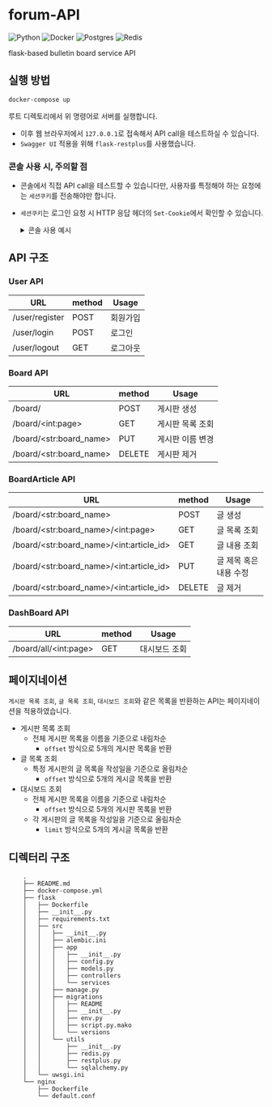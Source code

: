 forum-API
===
![Python](https://img.shields.io/badge/Python-3.7.6-green.svg)
![Docker](https://img.shields.io/badge/Docker-19.03.8-skyblue.svg)
![Postgres](https://img.shields.io/badge/PostgreSQL-10.0-blue.svg)
![Redis](https://img.shields.io/badge/Redis-latest-red.svg)

flask-based bulletin board service API

실행 방법
---

```bash
docker-compose up
```

루트 디렉토리에서 위 명령어로 서버를 실행합니다.


- 이후 웹 브라우저에서 `127.0.0.1`로 접속해서 API call을 테스트하실 수 있습니다.
- `Swagger UI` 적용을 위해 `flask-restplus`를 사용했습니다.

### 콘솔 사용 시, 주의할 점
- 콘솔에서 직접 API call을 테스트할 수 있습니다만, 사용자를 특정해야 하는 요청에는 `세션쿠키`를 전송해야만 합니다.
-  `세션쿠키`는 로그인 요청 시 HTTP 응답 헤더의 `Set-Cookie`에서 확인할 수 있습니다.

    <details><summary>콘솔 사용 예시</summary>
    <br>
    로그인 시

    ```
    http 127.0.0.1/user/login 'email=<email>' 'password=<password>'  HTTP/1.0 200 OK
    Content-Length: 69
    Content-Type: application/json
    Date: Thu, 19 Mar 2020 18:46:19 GMT
    Server: Werkzeug/0.16.1 Python/3.7.6
    Set-Cookie: session=eyJzZXNzaW9uIjoiNzU4MDFiZGYtNTkyOC00YjYwLTljZmMtMWJkNDAwMmZmYzU3In0.XnO9-w.JoWYrJwfpgPzxmUj4SEfkUYYVo4; HttpOnly; Path=/
    Vary: Cookie

    {
        "message": "Successfully Logged in",
        "status": "success"
    }
    ```

    로그아웃 시
    ```bash
    # httpie로 요청 시
    http 127.0.0.1/user/logout 'Cookie:session=eyJzZXNzaW9uIjoiNzU4MDFiZGYtNTkyOC00YjYwLTljZmMtMWJkNDAwMmZmYzU3In0.XnO9-w.JoWYrJwfpgPzxmUj4SEfkUYYVo4'

    HTTP/1.0 200 OK
    Content-Length: 70
    Content-Type: application/json
    Date: Thu, 19 Mar 2020 18:59:22 GMT
    Server: Werkzeug/0.16.1 Python/3.7.6
    Set-Cookie: session=; Expires=Thu, 01-Jan-1970 00:00:00 GMT; Max-Age=0; Path=/    
    {
        "message": "Successfully Logged out",
        "status": "success"
    }
    ```

</details>

API 구조
---

### User API

| URL | method | Usage |
|-----|--------|-------|
| /user/register | POST | 회원가입 |
| /user/login | POST | 로그인 |
| /user/logout | GET | 로그아웃 |

### Board API

| URL | method | Usage |
|-----|--------|-------|
| /board/ | POST | 게시판 생성 |
| /board/\<int:page\> | GET | 게시판 목록 조회 |
| /board/\<str:board_name\> | PUT | 게시판 이름 변경 |
| /board/\<str:board_name\> | DELETE | 게시판 제거 |

### BoardArticle API

| URL | method | Usage |
|-----|--------|-------|
| /board/\<str:board_name\> | POST | 글 생성 |
| /board/\<str:board_name\>/\<int:page\> | GET | 글 목록 조회 |
| /board/\<str:board_name\>/\<int:article_id> | GET | 글 내용 조회 |
| /board/\<str:board_name\>/\<int:article_id> | PUT | 글 제목 혹은 내용 수정 |
| /board/\<str:board_name\>/\<int:article_id> | DELETE | 글 제거 |

### DashBoard API

| URL | method | Usage |
|-----|--------|-------|
| /board/all/\<int:page\> | GET | 대시보드 조회 |


페이지네이션
---
`게시판 목록 조회`, `글 목록 조회`, `대시보드 조회`와 같은 목록을 반환하는 API는 페이지네이션을 적용하였습니다.

- 게시판 목록 조회
    - 전체 게시판 목록을 이름을 기준으로 내림차순
        - `offset` 방식으로 5개의 게시판 목록을 반환
- 글 목록 조회
    - 특정 게시판의 글 목록을 작성일을 기준으로 올림차순
        - `offset` 방식으로 5개의 게시글 목록을 반환
- 대시보드 조회
    - 전체 게시판 목록을 이름을 기준으로 내림차순
        - `offset` 방식으로 5개의 게시판 목록을 반환
    - 각 게시판의 글 목록을 작성일을 기준으로 올림차순
        - `limit` 방식으로 5개의 게시글 목록을 반환



디렉터리 구조
---

        .
        ├── README.md
        ├── docker-compose.yml
        ├── flask
        │   ├── Dockerfile
        │   ├── __init__.py
        │   ├── requirements.txt
        │   ├── src
        │   │   ├── __init__.py
        │   │   ├── alembic.ini
        │   │   ├── app
        │   │   │   ├── __init__.py
        │   │   │   ├── config.py
        │   │   │   ├── models.py
        │   │   │   ├── controllers
        │   │   │   └── services
        │   │   ├── manage.py
        │   │   ├── migrations
        │   │   │   ├── README
        │   │   │   ├── __init__.py
        │   │   │   ├── env.py
        │   │   │   ├── script.py.mako
        │   │   │   └── versions
        │   │   └── utils
        │   │       ├── __init__.py
        │   │       ├── redis.py
        │   │       ├── restplus.py      
        │   │       └── sqlalchemy.py
        │   └── uwsgi.ini
        └── nginx
            ├── Dockerfile
            └── default.conf
